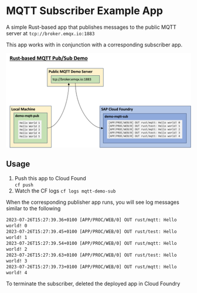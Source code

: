 # MQTT Subscriber Example App

A simple Rust-based app that publishes messages to the public MQTT server at `tcp://broker.emqx.io:1883`

This app works with in conjunction with a corresponding subscriber app.

![MQTT Demo Pub/Sub App](https://github.com/lighthouse-no/demo-mqtt-pub/blob/main/img/architecture.png)

## Usage

1. Push this app to Cloud Found<br>`cf push`
1. Watch the CF logs `cf logs mqtt-demo-sub`

When the corresponding publisher app runs, you will see log messages similar to the following

```log
2023-07-26T15:27:39.36+0100 [APP/PROC/WEB/0] OUT rust/mqtt: Hello world! 0
2023-07-26T15:27:39.45+0100 [APP/PROC/WEB/0] OUT rust/test: Hello world! 1
2023-07-26T15:27:39.54+0100 [APP/PROC/WEB/0] OUT rust/mqtt: Hello world! 2
2023-07-26T15:27:39.63+0100 [APP/PROC/WEB/0] OUT rust/test: Hello world! 3
2023-07-26T15:27:39.73+0100 [APP/PROC/WEB/0] OUT rust/mqtt: Hello world! 4
```

To terminate the subscriber, deleted the deployed app in Cloud Foundry
